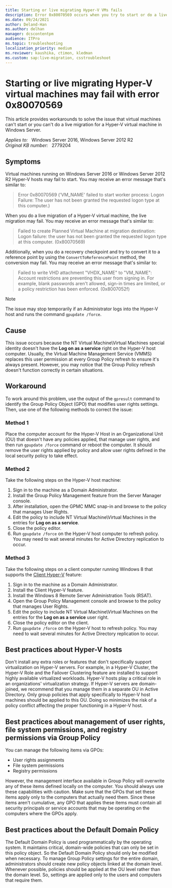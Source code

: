 ```yaml
---
title: Starting or live migrating Hyper-V VMs fails
description: Error 0x80070569 occurs when you try to start or do a live migration for a Hyper-V virtual machine.
ms.date: 09/24/2021
author: Deland-Han
ms.author: delhan
manager: dcscontentpm
audience: ITPro
ms.topic: troubleshooting
localization_priority: medium
ms.reviewer: kaushika, ctimon, kledman
ms.custom: sap:live-migration, csstroubleshoot
---
```

# Starting or live migrating Hyper-V virtual machines may fail with error 0x80070569

This article provides workarounds to solve the issue that virtual machines can't start or you can't do a live migration for a Hyper-V virtual machine in Windows Server.

_Applies to:_ &nbsp; Windows Server 2016, Windows Server 2012 R2  
_Original KB number:_ &nbsp; 2779204

## Symptoms

Virtual machines running on Windows Server 2016 or Windows Server 2012 R2 Hyper-V hosts may fail to start. You may receive an error message that's similar to:

> Error 0x80070569 ('VM_NAME' failed to start worker process: Logon Failure: The user has not been granted the requested logon type at this computer.)

When you do a live migration of a Hyper-V virtual machine, the live migration may fail. You may receive an error message that's similar to:

> Failed to create Planned Virtual Machine at migration destination: Logon failure: the user has not been granted the requested logon type at this computer. (0x80070569)

Additionally, when you do a recovery checkpoint and try to convert it to a reference point by using the `ConvertToReferencePoint` method, the conversion may fail. You may receive an error message that's similar to:

> Failed to write VHD attachment "VHDX_NAME" to "VM_NAME": Account restrictions are preventing this user from signing in. For example, blank passwords aren't allowed, sign-in times are limited, or a policy restriction has been enforced. (0x8007052f)

> [!NOTE]
> The issue may stop temporarily if an Administrator logs into the Hyper-V host and runs the command `gpupdate /force`.

## Cause

This issue occurs because the NT Virtual Machine\Virtual Machines special identity doesn't have the **Log on as a service** right on the Hyper-V host computer. Usually, the Virtual Machine Management Service (VMMS) replaces this user permission at every Group Policy refresh to ensure it's always present. However, you may notice that the Group Policy refresh doesn't function correctly in certain situations.

## Workaround

To work around this problem, use the output of the `gpresult` command to identify the Group Policy Object (GPO) that modifies user rights settings. Then, use one of the following methods to correct the issue:

### Method 1

Place the computer account for the Hyper-V Host in an Organizational Unit (OU) that doesn't have any policies applied, that manage user rights, and then run `gpupdate /force` command or reboot the computer. It should remove the user rights applied by policy and allow user rights defined in the local security policy to take effect.

### Method 2

Take the following steps on the Hyper-V host machine:

1. Sign in to the machine as a Domain Administrator.
2. Install the Group Policy Management feature from the Server Manager console.
3. After installation, open the GPMC MMC snap-in and browse to the policy that manages User Rights.
4. Edit the policy to include NT Virtual Machine\Virtual Machines in the entries for **Log on as a service**.
5. Close the policy editor.
6. Run `gpupdate /force` on the Hyper-V host computer to refresh policy. You may need to wait several minutes for Active Directory replication to occur.

### Method 3

Take the following steps on a client computer running Windows 8 that supports the [Client Hyper-V](/previous-versions/windows/it-pro/windows-8.1-and-8/hh857623(v=ws.11)) feature:

1. Sign in to the machine as a Domain Administrator.
2. Install the Client Hyper-V feature.
3. Install the Windows 8 Remote Server Administration Tools (RSAT).
4. Open the Group Policy Management console and browse to the policy that manages User Rights.
5. Edit the policy to include NT Virtual Machine\Virtual Machines on the entries for the **Log on as a service** user right.
6. Close the policy editor on the client.
7. Run `gpupdate /force` on the Hyper-V host to refresh policy. You may need to wait several minutes for Active Directory replication to occur.

## Best practices about Hyper-V hosts

Don't install any extra roles or features that don't specifically support virtualization on Hyper-V servers. For example, in a Hyper-V Cluster, the Hyper-V Role and the Failover Clustering feature are installed to support highly available virtualized workloads. Hyper-V hosts play a critical role in an organizations' virtualization strategy. If Hyper-V servers are domain-joined, we recommend that you manage them in a separate OU in Active Directory. Only group policies that apply specifically to Hyper-V host machines should be applied to this OU. Doing so minimizes the risk of a policy conflict affecting the proper functioning in a Hyper-V host.

## Best practices about management of user rights, file system permissions, and registry permissions via Group Policy

You can manage the following items via GPOs:

- User rights assignments
- File system permissions
- Registry permissions

However, the management interface available in Group Policy will overwrite any of these items defined locally on the computer. You should always use these capabilities with caution. Make sure that the GPOs that set these items apply only to the computers that actually need them. Since these items aren't cumulative, any GPO that applies these items must contain all security principals or service accounts that may be operating on the computers where the GPOs apply.

## Best practices about the Default Domain Policy

The Default Domain Policy is used programmatically by the operating system. It maintains critical, domain-wide policies that can only be set in this policy object. So the Default Domain Policy should only be modified when necessary. To manage Group Policy settings for the entire domain, administrators should create new policy objects linked at the domain level. Whenever possible, policies should be applied at the OU level rather than the domain level. So, settings are applied only to the users and computers that require them.
